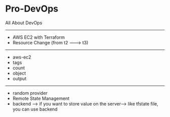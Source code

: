 # Pro-DevOps
All About DevOps

---
- AWS EC2 with Terraform
- Resource Change (from t2 ---> t3)
    

---
- aws-ec2
- tags
- count
- object
- output
---
- random provider
- Remote State Management
- backend --> if you want to store value on the server--> like tfstate file, you can use backend 
    